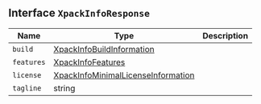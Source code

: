 ## Interface `XpackInfoResponse`

| Name | Type | Description |
| - | - | - |
| `build` | [XpackInfoBuildInformation](./XpackInfoBuildInformation.md) | &nbsp; |
| `features` | [XpackInfoFeatures](./XpackInfoFeatures.md) | &nbsp; |
| `license` | [XpackInfoMinimalLicenseInformation](./XpackInfoMinimalLicenseInformation.md) | &nbsp; |
| `tagline` | string | &nbsp; |
